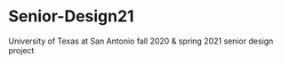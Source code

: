 # Senior-Design21
University of Texas at San Antonio fall 2020 &amp; spring 2021 senior design project
